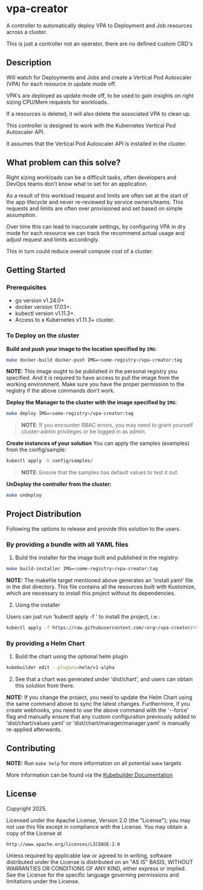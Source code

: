 # vpa-creator

A controller to automatically deploy VPA to Deployment and Job resources across a cluster.

This is just a controller not an operator, there are no defined custom CRD's

## Description

Will watch for Deployments and Jobs and create a Vertical Pod Autoscaler (VPA) for each resource in update mode off.

VPA's are deployed as update mode off, to be used to gain insights on right sizing CPU/Mem requests for workloads.

If a resources is deleted, it will also delete the associated VPA to clean up.

This controller is designed to work with the Kubernetes Vertical Pod Autoscaler API.

It assumes that the Vertical Pod Autoscaler API is installed in the cluster.

## What problem can this solve?

Right sizing workloads can be a difficult tasks, often developers and DevOps teams don't know what to set for an application.

As a result of this workload request and limits are often set at the start of the app lifecycle and never re-reviewed by service owners/teams. This requests and limits are often over provisioned and set based on simple assumption.

Over time this can lead to inaccurate settings, by configuring VPA in dry mode for each resource we can track the recommend actual usage and adjust request and limits accordingly.

This in turn could reduce overall compute cost of a cluster.

## Getting Started

### Prerequisites
- go version v1.24.0+
- docker version 17.03+.
- kubectl version v1.11.3+.
- Access to a Kubernetes v1.11.3+ cluster.

### To Deploy on the cluster
**Build and push your image to the location specified by `IMG`:**

```sh
make docker-build docker-push IMG=<some-registry>/vpa-creator:tag
```

**NOTE:** This image ought to be published in the personal registry you specified.
And it is required to have access to pull the image from the working environment.
Make sure you have the proper permission to the registry if the above commands don’t work.


**Deploy the Manager to the cluster with the image specified by `IMG`:**

```sh
make deploy IMG=<some-registry>/vpa-creator:tag
```

> **NOTE**: If you encounter RBAC errors, you may need to grant yourself cluster-admin
privileges or be logged in as admin.

**Create instances of your solution**
You can apply the samples (examples) from the config/sample:

```sh
kubectl apply -k config/samples/
```

>**NOTE**: Ensure that the samples has default values to test it out.

**UnDeploy the controller from the cluster:**

```sh
make undeploy
```

## Project Distribution

Following the options to release and provide this solution to the users.

### By providing a bundle with all YAML files

1. Build the installer for the image built and published in the registry:

```sh
make build-installer IMG=<some-registry>/vpa-creator:tag
```

**NOTE:** The makefile target mentioned above generates an 'install.yaml'
file in the dist directory. This file contains all the resources built
with Kustomize, which are necessary to install this project without its
dependencies.

2. Using the installer

Users can just run 'kubectl apply -f <URL for YAML BUNDLE>' to install
the project, i.e.:

```sh
kubectl apply -f https://raw.githubusercontent.com/<org>/vpa-creator/<tag or branch>/dist/install.yaml
```

### By providing a Helm Chart

1. Build the chart using the optional helm plugin

```sh
kubebuilder edit --plugins=helm/v1-alpha
```

2. See that a chart was generated under 'dist/chart', and users
can obtain this solution from there.

**NOTE:** If you change the project, you need to update the Helm Chart
using the same command above to sync the latest changes. Furthermore,
if you create webhooks, you need to use the above command with
the '--force' flag and manually ensure that any custom configuration
previously added to 'dist/chart/values.yaml' or 'dist/chart/manager/manager.yaml'
is manually re-applied afterwards.

## Contributing

**NOTE:** Run `make help` for more information on all potential `make` targets

More information can be found via the [Kubebuilder Documentation](https://book.kubebuilder.io/introduction.html)

## License

Copyright 2025.

Licensed under the Apache License, Version 2.0 (the "License");
you may not use this file except in compliance with the License.
You may obtain a copy of the License at

    http://www.apache.org/licenses/LICENSE-2.0

Unless required by applicable law or agreed to in writing, software
distributed under the License is distributed on an "AS IS" BASIS,
WITHOUT WARRANTIES OR CONDITIONS OF ANY KIND, either express or implied.
See the License for the specific language governing permissions and
limitations under the License.

